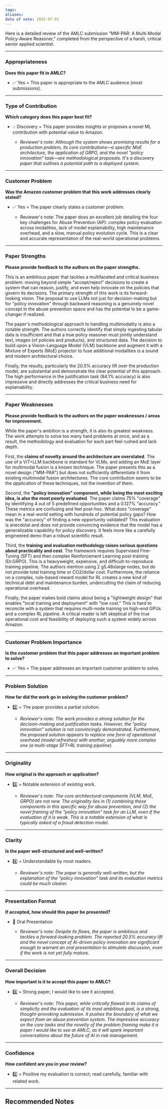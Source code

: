 ```yaml
---
tags: 
aliases: 
date of note: 2025-07-01
---
```

Here is a detailed review of the AMLC submission "MM-PAR: A Multi-Modal Policy-Aware Reasoner," completed from the perspective of a harsh, critical senior applied scientist.

---

### **Appropriateness**

**Does this paper fit in AMLC?**

- ✅ Yes = This paper is appropriate to the AMLC audience (most submissions).
    

---

### **Type of Contribution**

**Which category does this paper best fit?**

- 💡 Discovery = This paper provides insights or proposes a novel ML contribution with potential value to Amazon.
    
    - _Reviewer's note: Although the system shows promising results for a production problem, its core contributions—a specific MoE architecture, the application of GRPO, and the novel "policy innovation" task—are methodological proposals. It's a discovery paper that outlines a potential path to a deployed system._
        

---

### **Customer Problem**

**Was the Amazon customer problem that this work addresses clearly stated?**

- ✅ Yes = The paper clearly states a customer problem.
    
    - Reviewer's note: The paper does an excellent job detailing the four key challenges for Abuse Prevention (AP): complex policy evaluation across modalities, lack of model explainability, high maintenance overhead, and a slow, manual policy evolution cycle. This is a clear and accurate representation of the real-world operational problems.
        

---

### **Paper Strengths**

**Please provide feedback to the authors on the paper strengths.**

This is an ambitious paper that tackles a multifaceted and critical business problem: moving beyond simple "accept/reject" decisions to create a system that can reason, justify, and even help innovate on the policies that govern its decisions. The primary strength of this work is its forward-looking vision. The proposal to use LLMs not just for decision-making but for "policy innovation" through backward reasoning is a genuinely novel concept in the abuse prevention space and has the potential to be a game-changer if realized.

The paper's methodological approach to handling multimodality is also a notable strength. The authors correctly identify that simply ingesting tabular data is insufficient and that a true policy reasoner must jointly understand text, images (of policies and products), and structured data. The decision to build upon a Vision-Language Model (VLM) backbone and augment it with a Mixture of Experts (MoE) projector to fuse additional modalities is a sound and modern architectural choice.

Finally, the results, particularly the 20.5% accuracy lift over the production model, are substantial and demonstrate the clear potential of this approach. The high performance in the justification task (84.1% accuracy) is also impressive and directly addresses the critical business need for explainability.

---

### **Paper Weaknesses**

**Please provide feedback to the authors on the paper weaknesses / areas for improvement.**

While the paper's ambition is a strength, it is also its greatest weakness. The work attempts to solve too many hard problems at once, and as a result, the methodology and evaluation for each part feel rushed and lack depth.

First, the **claims of novelty around the architecture are overstated**. The use of a ViT+LLM backbone is standard for VLMs, and adding an MoE layer for multimodal fusion is a known technique. The paper presents this as a novel design ("MM-PAR") but does not sufficiently differentiate it from existing multimodal fusion architectures. The core contribution seems to be the _application_ of these techniques, not the invention of them.

Second, the **"policy innovation" component, while being the most exciting idea, is also the most poorly evaluated**. The paper claims 75% "coverage" by identifying 4 out of 5 predefined opportunities and a 0.127% "accuracy." These metrics are confusing and feel post-hoc. What does "coverage" mean in a real-world setting with hundreds of potential policy gaps? How was the "accuracy" of finding a new opportunity validated? This evaluation is anecdotal and does not provide convincing evidence that the model has a generalizable capability for policy discovery. It feels more like a carefully engineered demo than a robust scientific result.

Third, the **training and evaluation methodology raises serious questions about practicality and cost**. The framework requires Supervised Fine-Tuning (SFT) and then complex Reinforcement Learning post-training (Dr.GRPO). This is a heavyweight, expensive, and difficult-to-reproduce training pipeline. The authors mention using 2 g5.48xlarge nodes, but do not provide total training time or CO2/dollar cost. Furthermore, the reliance on a complex, rule-based reward model for RL creates a new kind of technical debt and maintenance burden, undercutting the claim of reducing operational overhead.

Finally, the paper makes bold claims about being a "lightweight design" that enables "local training and deployment" with "low cost." This is hard to reconcile with a system that requires multi-node training on high-end GPUs and a complex RL pipeline. A critical reader is left skeptical of the true operational cost and feasibility of deploying such a system widely across Amazon.

---

### **Customer Problem Importance**

**Is the customer problem that this paper addresses an important problem to solve?**

- ✅ Yes = The paper addresses an important customer problem to solve.
    

---

### **Problem Solution**

**How far did the work go in solving the customer problem?**

- 2️⃣ = The paper provides a partial solution.
    
    - _Reviewer's note: The work provides a strong solution for the decision-making and justification tasks. However, the "policy innovation" solution is not convincingly demonstrated. Furthermore, the proposed solution appears to replace one form of operational overhead (model refreshes) with another, arguably more complex one (a multi-stage SFT+RL training pipeline)._
        

---

### **Originality**

**How original is the approach or application?**

- 3️⃣ = Notable extension of existing work.
    
    - _Reviewer's note: The core architectural components (VLM, MoE, GRPO) are not new. The originality lies in (1) combining these components in this specific way for abuse prevention, and (2) the novel framing of the "policy innovation" task for an LLM, even if the evaluation of it is weak. This is a notable extension of what is typically asked of a fraud detection model._
        

---

### **Clarity**

**Is the paper well-structured and well-written?**

- 4️⃣ = Understandable by most readers.
    
    - _Reviewer's note: The paper is generally well-written, but the explanation of the "policy innovation" task and its evaluation metrics could be much clearer._
        

---

### **Presentation Format**

**If accepted, how should this paper be presented?**

- 🎤 Oral Presentation
    
    - _Reviewer's note: Despite its flaws, the paper is ambitious and tackles a forward-looking problem. The reported 20.5% accuracy lift and the novel concept of AI-driven policy innovation are significant enough to warrant an oral presentation to stimulate discussion, even if the work is not yet fully mature._
        

---

### **Overall Decision**

**How important is it to accept this paper to AMLC?**

- 4️⃣ = Strong paper, I would like to see it accepted.
    
    - _Reviewer's note: This paper, while critically flawed in its claims of simplicity and the evaluation of its most ambitious goal, is a strong, thought-provoking submission. It pushes the boundary of what we expect from an abuse prevention system. The impressive accuracy on the core tasks and the novelty of the problem framing make it a paper I would like to see at AMLC, as it will spark important conversations about the future of AI in risk management._
        

---

### **Confidence**

**How confident are you in your review?**

- 5️⃣ = Positive my evaluation is correct; read carefully, familiar with related work.

-----------
##  Recommended Notes